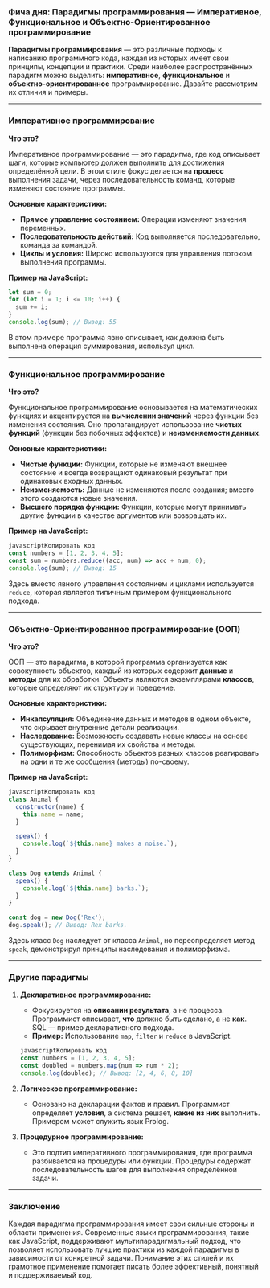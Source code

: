 ### Фича дня: Парадигмы программирования — Императивное, Функциональное и Объектно-Ориентированное программирование

**Парадигмы программирования** — это различные подходы к написанию программного кода, каждая из которых имеет свои принципы, концепции и практики. Среди наиболее распространённых парадигм можно выделить: **императивное**, **функциональное** и **объектно-ориентированное** программирование. Давайте рассмотрим их отличия и примеры.

---

### Императивное программирование

**Что это?**

Императивное программирование — это парадигма, где код описывает шаги, которые компьютер должен выполнить для достижения определённой цели. В этом стиле фокус делается на **процесс** выполнения задачи, через последовательность команд, которые изменяют состояние программы.

**Основные характеристики:**

- **Прямое управление состоянием:** Операции изменяют значения переменных.
- **Последовательность действий:** Код выполняется последовательно, команда за командой.
- **Циклы и условия:** Широко используются для управления потоком выполнения программы.

**Пример на JavaScript:**

```javascript
let sum = 0;
for (let i = 1; i <= 10; i++) {
  sum += i;
}
console.log(sum); // Вывод: 55
```
В этом примере программа явно описывает, как должна быть выполнена операция суммирования, используя цикл.

---

### Функциональное программирование

**Что это?**

Функциональное программирование основывается на математических функциях и акцентируется на **вычислении значений** через функции без изменения состояния. Оно пропагандирует использование **чистых функций** (функции без побочных эффектов) и **неизменяемости данных**.

**Основные характеристики:**

- **Чистые функции:** Функции, которые не изменяют внешнее состояние и всегда возвращают одинаковый результат при одинаковых входных данных.
- **Неизменяемость:** Данные не изменяются после создания; вместо этого создаются новые значения.
- **Высшего порядка функции:** Функции, которые могут принимать другие функции в качестве аргументов или возвращать их.

**Пример на JavaScript:**

```jsx
javascriptКопировать код
const numbers = [1, 2, 3, 4, 5];
const sum = numbers.reduce((acc, num) => acc + num, 0);
console.log(sum); // Вывод: 15

```

Здесь вместо явного управления состоянием и циклами используется `reduce`, которая является типичным примером функционального подхода.

---

### Объектно-Ориентированное программирование (ООП)

**Что это?**

ООП — это парадигма, в которой программа организуется как совокупность объектов, каждый из которых содержит **данные** и **методы** для их обработки. Объекты являются экземплярами **классов**, которые определяют их структуру и поведение.

**Основные характеристики:**

- **Инкапсуляция:** Объединение данных и методов в одном объекте, что скрывает внутренние детали реализации.
- **Наследование:** Возможность создавать новые классы на основе существующих, перенимая их свойства и методы.
- **Полиморфизм:** Способность объектов разных классов реагировать на одни и те же сообщения (методы) по-своему.

**Пример на JavaScript:**

```jsx
javascriptКопировать код
class Animal {
  constructor(name) {
    this.name = name;
  }

  speak() {
    console.log(`${this.name} makes a noise.`);
  }
}

class Dog extends Animal {
  speak() {
    console.log(`${this.name} barks.`);
  }
}

const dog = new Dog('Rex');
dog.speak(); // Вывод: Rex barks.

```

Здесь класс `Dog` наследует от класса `Animal`, но переопределяет метод `speak`, демонстрируя принципы наследования и полиморфизма.

---

### Другие парадигмы

1. **Декларативное программирование:**
    - Фокусируется на **описании результата**, а не процесса. Программист описывает, **что** должно быть сделано, а не **как**. SQL — пример декларативного подхода.
    - **Пример:** Использование `map`, `filter` и `reduce` в JavaScript.
    
    ```jsx
    javascriptКопировать код
    const numbers = [1, 2, 3, 4, 5];
    const doubled = numbers.map(num => num * 2);
    console.log(doubled); // Вывод: [2, 4, 6, 8, 10]
    
    ```
    
2. **Логическое программирование:**
    - Основано на декларации фактов и правил. Программист определяет **условия**, а система решает, **какие из них** выполнить. Примером может служить язык Prolog.
3. **Процедурное программирование:**
    - Это подтип императивного программирования, где программа разбивается на процедуры или функции. Процедуры содержат последовательность шагов для выполнения определённой задачи.

---

### Заключение

Каждая парадигма программирования имеет свои сильные стороны и области применения. Современные языки программирования, такие как JavaScript, поддерживают мультипарадигмальный подход, что позволяет использовать лучшие практики из каждой парадигмы в зависимости от конкретной задачи. Понимание этих стилей и их грамотное применение помогает писать более эффективный, понятный и поддерживаемый код.
